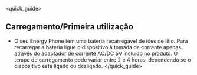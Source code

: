 <quick_guide>
## Carregamento/Primeira utilização

* O seu Energy Phone tem uma bateria recarregável de iões de lítio. Para recarregar a bateria ligue o dispositivo à tomada de corrente apenas através do adaptador de corrente AC/DC 5V incluído no produto. O tempo de carregamento pode variar entre 2 e 4 horas, dependendo se o dispositivo está ligado ou desligado.
</quick_guide>
